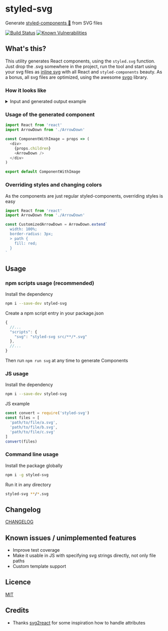 # styled-svg
Generate [styled-components 💅](https://www.styled-components.com/) from SVG files  
  
[![Build Status](https://travis-ci.org/Scout24-CH/styled-svg.svg?branch=master)](https://travis-ci.org/Scout24-CH/styled-svg)
[![Known Vulnerabilities](https://snyk.io/test/github/scout24-ch/styled-svg/badge.svg)](https://snyk.io/test/github/scout24-ch/styled-svg)

## What's this?
This utility generates React components, using the `styled.svg` function. Just drop the .svg somewhere in the project, run the tool and start using your svg files as [inline svg](http://caniuse.com/#feat=svg-html5) with all React and `styled-components` beauty. As a bonus, all svg files are optimized, using the awesome [svgo](https://github.com/svg/svgo) library.

### How it looks like

<details>
<summary>
  Input and generated output example
</summary>
  
### Input
```svg
<?xml version="1.0" encoding="UTF-8"?>
<svg width="18px" height="18px" viewBox="0 0 18 18" version="1.1" xmlns="http://www.w3.org/2000/svg" xmlns:xlink="http://www.w3.org/1999/xlink">
    <!-- Generator: Sketch 44.1 (41455) - http://www.bohemiancoding.com/sketch -->
    <title>icon/flashmessage/warning</title>
    <desc>Created with Sketch.</desc>
    <defs></defs>
    <g id="Component-and-pattern-library" stroke="none" stroke-width="1" fill="none" fill-rule="evenodd">
        <g id="Flashmessages" transform="translate(-112.000000, -860.000000)">
            <g id="Components" transform="translate(101.000000, 194.000000)">
                <g id="Alert-Warning" transform="translate(1.001009, 552.000000)">
                    <g id="Alert-warning-message-inpage" transform="translate(0.000000, 106.000000)">
                        <g id="icon/flashmessage/warning" transform="translate(10.010091, 8.000000)">
                            <path d="M7.225,1.095 L5.668,4.193 L0.193,15.143 C0.074,15.408 0,15.694 0,16 C0,17.105 0.895,18 2,18 L9,18 L16,18 C17.105,18 18,17.105 18,16 C18,15.694 17.926,15.408 17.803,15.149 L12.332,4.193 L10.775,1.095 C10.444,0.448 9.778,0 9,0 C8.223,0 7.557,0.448 7.225,1.095 Z" id="Fill-1" fill="#FFCF29"></path>
                            <path d="M9.00908174,12 C8.45652472,12 8.00807265,11.553 8.00807265,11 L8.00807265,5 C8.00807265,4.448 8.45652472,4 9.00908174,4 C9.56163875,4 10.0100908,4.448 10.0100908,5 L10.0100908,11 C10.0100908,11.553 9.56163875,12 9.00908174,12 M9.00908174,16 C8.74881937,16 8.48855701,15.89 8.29836529,15.71 C8.11818365,15.52 8.00807265,15.27 8.00807265,15 C8.00807265,14.73 8.11818365,14.48 8.29836529,14.29 C8.66873865,13.92 9.33941473,13.92 9.71979818,14.29 C9.89997982,14.48 10.0100908,14.74 10.0100908,15 C10.0100908,15.26 9.89997982,15.52 9.71979818,15.71 C9.52960646,15.89 9.2693441,16 9.00908174,16" id="Fill-1" fill="#333333"></path>
                        </g>
                    </g>
                </g>
            </g>
        </g>
    </g>
</svg>
```

### Output
```jsx
import React, { Fragment } from 'react'
import styled, { css } from 'styled-components'

const width = '18'
const height = '18'
const viewBox = '0 0 18 18'

const sizes = {
  small: { width: 18, height: 18 },
  medium: { width: 24, height: 24 },
  large: { width: 36, height: 36 }
}

const getDimensions = size => size && sizes[size]
  ? sizes[size]
  : { width, height }

const getDimensionsCss = size => size && sizes[size]
  ? css`
    width: ${sizes[size].width}px;
    height: ${sizes[size].height}px;
  `
  : css`
    width: ${width}px;
    height: ${height}px;
  `

const Image = styled.svg`
  ${({noStyles, size}) => !noStyles ? getDimensionsCss(size) : null}
`

const children = (
  <Fragment>
    <g
      fill='none'
      fillRule='evenodd'
      key='key-0'
    >
      <path
        fill='#FFCF29'
        d='M7.236 1.095L5.68 4.193.204 15.143A2 2 0 0 0 2.011 18h14a2 2 0 0 0 2-2c0-.306-.074-.592-.197-.851l-5.47-10.956-1.558-3.098A1.993 1.993 0 0 0 9.011 0c-.777 0-1.443.448-1.775 1.095z'
      />
      <path
        fill='#333'
        d='M9.02 12a1 1 0 0 1-1-1V5a1 1 0 0 1 2.001 0v6a1 1 0 0 1-1 1m0 4c-.261 0-.521-.11-.712-.29-.18-.19-.29-.44-.29-.71 0-.27.11-.52.29-.71.37-.37 1.042-.37 1.422 0 .18.19.29.45.29.71 0 .26-.11.52-.29.71-.19.18-.45.29-.71.29'
      />
    </g>
  </Fragment>
)

const defaultProps = {
  children,
  viewBox
}

export default Object.assign(Image, {
  getDimensions,
  getDimensionsCss,
  defaultProps,
  displayName: 'Warning'
})
```
</details>

### Usage of the generated component
```js
import React from 'react'
import ArrowDown from './ArrowDown'

const ComponentWithImage = props => (
  <div>
    {props.children}
    <ArrowDown />
  </div>
)

export default ComponentWithImage
```

### Overriding styles and changing colors
As the components are just regular styled-components, overriding styles is easy
```js
import React from 'react'
import ArrowDown from './ArrowDown'

const CustomizedArrowDown = ArrowDown.extend`
  width: 100%;
  border-radius: 3px;
  > path {
    fill: red;
  }
`
```

## Usage
### npm scripts usage (recommended)

Install the dependency
```bash
npm i --save-dev styled-svg
```

Create a npm script entry in your package.json
```js
{
  //...
  "scripts": {
    "svg": "styled-svg src/**/*.svg"
  },
  //...
}
```
Then run `npm run svg` at any time to generate Components

### JS usage
Install the dependency
```bash
npm i --save-dev styled-svg
```

JS example
```js
const convert = require('styled-svg')
const files = [
  'path/to/file/a.svg',
  'path/to/file/b.svg',
  'path/to/file/c.svg'
]
convert(files)
```

### Command line usage
Install the package globally
```bash
npm i -g styled-svg
```

Run it in any directory
```bash
styled-svg **/*.svg
```

## Changelog
[CHANGELOG](CHANGELOG.md)


## Known issues / unimplemented features
- Improve test coverage
- Make it usable in JS with specifying svg strings directly, not only file paths
- Custom template support

## Licence 
[MIT](LICENSE.md)

## Credits
- Thanks [svg2react](https://www.npmjs.com/package/svg2react) for some inspiration how to handle
attributes

